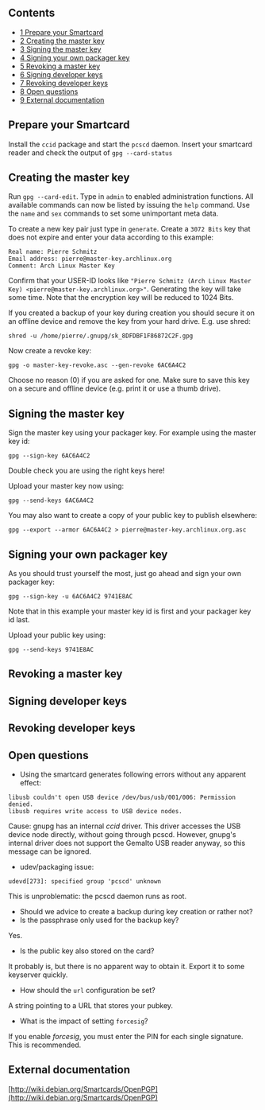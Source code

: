 ## Contents

*   [1 Prepare your Smartcard](#Prepare_your_Smartcard)
*   [2 Creating the master key](#Creating_the_master_key)
*   [3 Signing the master key](#Signing_the_master_key)
*   [4 Signing your own packager key](#Signing_your_own_packager_key)
*   [5 Revoking a master key](#Revoking_a_master_key)
*   [6 Signing developer keys](#Signing_developer_keys)
*   [7 Revoking developer keys](#Revoking_developer_keys)
*   [8 Open questions](#Open_questions)
*   [9 External documentation](#External_documentation)

## Prepare your Smartcard

Install the `ccid` package and start the `pcscd` daemon. Insert your smartcard reader and check the output of `gpg --card-status`

## Creating the master key

Run `gpg --card-edit`. Type in `admin` to enabled administration functions. All available commands can now be listed by issuing the `help` command. Use the `name` and `sex` commands to set some unimportant meta data.

To create a new key pair just type in `generate`. Create a `3072 Bits` key that does not expire and enter your data according to this example:

```
Real name: Pierre Schmitz
Email address: pierre@master-key.archlinux.org
Comment: Arch Linux Master Key

```

Confirm that your USER-ID looks like `"Pierre Schmitz (Arch Linux Master Key) <pierre@master-key.archlinux.org>"`. Generating the key will take some time. Note that the encryption key will be reduced to 1024 Bits.

If you created a backup of your key during creation you should secure it on an offline device and remove the key from your hard drive. E.g. use shred:

 `shred -u /home/pierre/.gnupg/sk_8DFDBF1F86872C2F.gpg` 

Now create a revoke key:

 `gpg -o master-key-revoke.asc --gen-revoke 6AC6A4C2` 

Choose no reason (0) if you are asked for one. Make sure to save this key on a secure and offline device (e.g. print it or use a thumb drive).

## Signing the master key

Sign the master key using your packager key. For example using the master key id:

 `gpg --sign-key 6AC6A4C2` 

Double check you are using the right keys here!

Upload your master key now using:

 `gpg --send-keys 6AC6A4C2` 

You may also want to create a copy of your public key to publish elsewhere:

 `gpg --export --armor 6AC6A4C2 > pierre@master-key.archlinux.org.asc` 

## Signing your own packager key

As you should trust yourself the most, just go ahead and sign your own packager key:

 `gpg --sign-key -u 6AC6A4C2 9741E8AC` 

Note that in this example your master key id is first and your packager key id last.

Upload your public key using:

 `gpg --send-keys 9741E8AC` 

## Revoking a master key

## Signing developer keys

## Revoking developer keys

## Open questions

*   Using the smartcard generates following errors without any apparent effect:

```
libusb couldn't open USB device /dev/bus/usb/001/006: Permission denied.
libusb requires write access to USB device nodes.
```

Cause: gnupg has an internal *ccid* driver. This driver accesses the USB device node directly, without going through pcscd. However, gnupg's internal driver does not support the Gemalto USB reader anyway, so this message can be ignored.

*   udev/packaging issue:

 `udevd[273]: specified group 'pcscd' unknown` 

This is unproblematic: the pcscd daemon runs as root.

*   Should we advice to create a backup during key creation or rather not?
*   Is the passphrase only used for the backup key?

Yes.

*   Is the public key also stored on the card?

It probably is, but there is no apparent way to obtain it. Export it to some keyserver quickly.

*   How should the `url` configuration be set?

A string pointing to a URL that stores your pubkey.

*   What is the impact of setting `forcesig`?

If you enable *forcesig*, you must enter the PIN for each single signature. This is recommended.

## External documentation

[http://wiki.debian.org/Smartcards/OpenPGP](http://wiki.debian.org/Smartcards/OpenPGP)